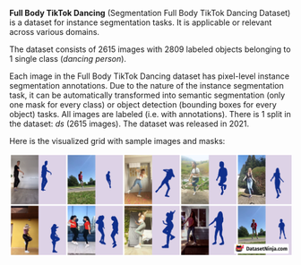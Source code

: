 **Full Body TikTok Dancing** (Segmentation Full Body TikTok Dancing Dataset) is a dataset for instance segmentation tasks. It is applicable or relevant across various domains.

The dataset consists of 2615 images with 2809 labeled objects belonging to 1 single class (*dancing person*).

Each image in the Full Body TikTok Dancing dataset has pixel-level instance segmentation annotations. Due to the nature of the instance segmentation task, it can be automatically transformed into semantic segmentation (only one mask for every class) or object detection (bounding boxes for every object) tasks. All images are labeled (i.e. with annotations). There is 1 split in the dataset: *ds* (2615 images). The dataset was released in 2021.

Here is the visualized grid with sample images and masks:

<img src="https://github.com/dataset-ninja/full-body-tiktok-dancing-dataset/raw/main/visualizations/side_annotations_grid.png">
